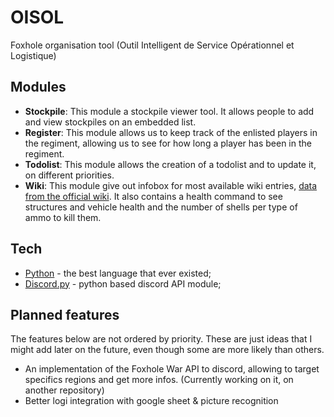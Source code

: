 
# OISOL

Foxhole organisation tool (Outil Intelligent de Service Opérationnel et Logistique)

## Modules

- **Stockpile**: This module a stockpile viewer tool. It allows people to add and view stockpiles on an embedded list.
- **Register**: This module allows us to keep track of the enlisted players in the regiment, allowing us to see for how long a player has been in the regiment.
- **Todolist**: This module allows the creation of a todolist and to update it, on different priorities.
- **Wiki**: This module give out infobox for most available wiki entries, [data from the official wiki](https://foxhole.wiki.gg/wiki/Foxhole_Wiki). It also contains a health command to see structures and vehicle health and the number of shells per type of ammo to kill them.

## Tech

- [Python](https://www.python.org/) - the best language that ever existed;
- [Discord.py](https://discordpy.readthedocs.io/en/stable/) - python based discord API module;


## Planned features

The features below are not ordered by priority. These are just ideas that I might add later on the future, even though some are more likely than others.

- An implementation of the Foxhole War API to discord, allowing to target specifics regions and get more infos. (Currently working on it, on another repository)
- Better logi integration with google sheet & picture recognition
